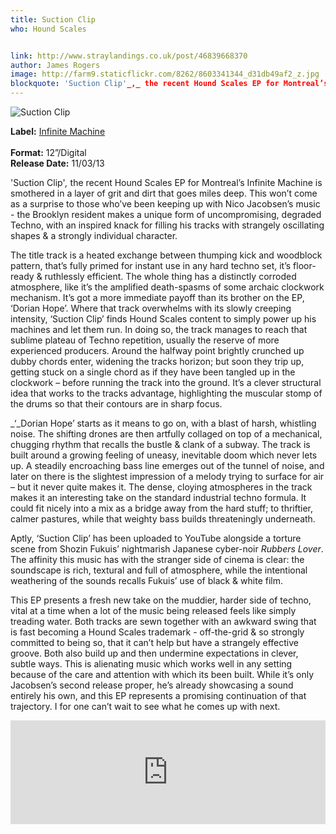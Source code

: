 ```yaml
---
title: Suction Clip
who: Hound Scales


link: http://www.straylandings.co.uk/post/46839668370
author: James Rogers
image: http://farm9.staticflickr.com/8262/8603341344_d31db49af2_z.jpg
blockquote: 'Suction Clip'_,_ the recent Hound Scales EP for Montreal’s Infinite Machine is smothered in a layer of grit and dirt that goes miles deep. This won’t come as a surprise to those who’ve been keeping up with Nico Jacobsen’s music - the Brooklyn resident makes a unique form of uncompromising, degraded Techno, with an inspired knack for filling his tracks with strangely oscillating shapes & a strongly individual character.
---
```


![Suction Clip](http://farm9.staticflickr.com/8103/8603334066_a3412c4d65_t.jpg)

**Label:** [Infinite Machine](http://www.infinitemachine.ca/)  
<br>**Format:** 12”/Digital
<br>**Release Date:** 11/03/13

'Suction Clip'_,_ the recent Hound Scales EP for Montreal’s Infinite Machine is smothered in a layer of grit and dirt that goes miles deep. This won’t come as a surprise to those who’ve been keeping up with Nico Jacobsen’s music - the Brooklyn resident makes a unique form of uncompromising, degraded Techno, with an inspired knack for filling his tracks with strangely oscillating shapes & a strongly individual character.

The title track is a heated exchange between thumping kick and woodblock pattern, that’s fully primed for instant use in any hard techno set, it’s floor-ready & ruthlessly efficient. The whole thing has a distinctly corroded atmosphere, like it’s the amplified death-spasms of some archaic clockwork mechanism. It’s got a more immediate payoff than its brother on the EP, ‘Dorian Hope’. Where that track overwhelms with its slowly creeping intensity, ‘Suction Clip’ finds Hound Scales content to simply power up his machines and let them run. In doing so, the track manages to reach that sublime plateau of Techno repetition, usually the reserve of more experienced producers. Around the halfway point brightly crunched up dubby chords enter, widening the tracks horizon; but soon they trip up, getting stuck on a single chord as if they have been tangled up in the clockwork – before running the track into the ground. It’s a clever structural idea that works to the tracks advantage, highlighting the muscular stomp of the drums so that their contours are in sharp focus.

_‘_Dorian Hope’ starts as it means to go on, with a blast of harsh, whistling noise. The shifting drones are then artfully collaged on top of a mechanical, chugging rhythm that recalls the bustle & clank of a subway. The track is built around a growing feeling of uneasy, inevitable doom which never lets up. A steadily encroaching bass line emerges out of the tunnel of noise, and later on there is the slightest impression of a melody trying to surface for air – but it never quite makes it. The dense, cloying atmospheres in the track makes it an interesting take on the standard industrial techno formula. It could fit nicely into a mix as a bridge away from the hard stuff; to thriftier, calmer pastures, while that weighty bass builds threateningly underneath.

Aptly, ‘Suction Clip’ has been uploaded to YouTube alongside a torture scene from Shozin Fukuis’ nightmarish Japanese cyber-noir _Rubbers Lover_. The affinity this music has with the stranger side of cinema is clear: the soundscape is rich, textural and full of atmosphere, while the intentional weathering of the sounds recalls Fukuis’ use of black & white film.

This EP presents a fresh new take on the muddier, harder side of techno, vital at a time when a lot of the music being released feels like simply treading water. Both tracks are sewn together with an awkward swing that is fast becoming a Hound Scales trademark - off-the-grid & so strongly committed to being so, that it can’t help but have a strangely effective groove. Both also build up and then undermine expectations in clever, subtle ways. This is alienating music which works well in any setting because of the care and attention with which its been built. While it’s only Jacobsen’s second release proper, he’s already showcasing a sound entirely his own, and this EP represents a promising continuation of that trajectory. I for one can’t wait to see what he comes up with next.

<iframe frameborder="no" height="166" scrolling="no" src="https://w.soundcloud.com/player/?url=http%3A%2F%2Fapi.soundcloud.com%2Ftracks%2F74239655" width="100%"></iframe>